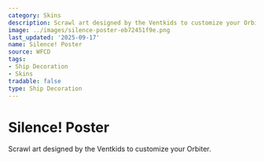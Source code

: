 ```yaml
---
category: Skins
description: Scrawl art designed by the Ventkids to customize your Orbiter.
image: ../images/silence-poster-eb72451f9e.png
last_updated: '2025-09-17'
name: Silence! Poster
source: WFCD
tags:
- Ship Decoration
- Skins
tradable: false
type: Ship Decoration
---
```


# Silence! Poster

Scrawl art designed by the Ventkids to customize your Orbiter.

